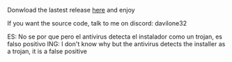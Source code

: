 Donwload the lastest release <a href="https://github.com/Davilone32Oficial/MinecraftLauncher/releases">here</a> and enjoy

If you want the source code, talk to me on discord: davilone32

ES: No se por que pero el antivirus detecta el instalador como un trojan, es falso positivo
ING: I don't know why but the antivirus detects the installer as a trojan, it is a false positive
